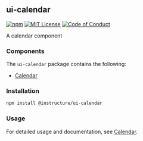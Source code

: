 ## ui-calendar

[![npm][npm]][npm-url]
[![MIT License][license-badge]][license]
[![Code of Conduct][coc-badge]][coc]

A calendar component

### Components

The `ui-calendar` package contains the following:

- [Calendar](Calendar)

### Installation

```sh
npm install @instructure/ui-calendar
```

### Usage

For detailed usage and documentation, see [Calendar](Calendar).

[npm]: https://img.shields.io/npm/v/@instructure/ui-calendar.svg
[npm-url]: https://npmjs.com/package/@instructure/ui-calendar
[license-badge]: https://img.shields.io/npm/l/instructure-ui.svg?style=flat-square
[license]: https://github.com/instructure/instructure-ui/blob/master/LICENSE.md
[coc-badge]: https://img.shields.io/badge/code%20of-conduct-ff69b4.svg?style=flat-square
[coc]: https://github.com/instructure/instructure-ui/blob/master/CODE_OF_CONDUCT.md
